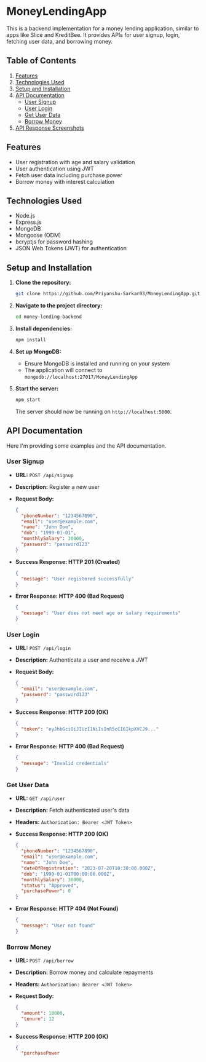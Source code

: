 # MoneyLendingApp

This is a backend implementation for a money lending application, similar to apps like Slice and KreditBee. It provides APIs for user signup, login, fetching user data, and borrowing money.

## Table of Contents

1. [Features](#features)
2. [Technologies Used](#technologies-used)
3. [Setup and Installation](#setup-and-installation)
4. [API Documentation](#api-documentation)
    - [User Signup](#user-signup)
    - [User Login](#user-login)
    - [Get User Data](#get-user-data)
    - [Borrow Money](#borrow-money)
5. [API Response Screenshots](#api-response-screenshots)

## Features

- User registration with age and salary validation
- User authentication using JWT
- Fetch user data including purchase power
- Borrow money with interest calculation

## Technologies Used

- Node.js
- Express.js
- MongoDB
- Mongoose (ODM)
- bcryptjs for password hashing
- JSON Web Tokens (JWT) for authentication

## Setup and Installation

1. **Clone the repository:**
    ```bash
    git clone https://github.com/Priyanshu-Sarkar03/MoneyLendingApp.git
    ```

2. **Navigate to the project directory:**
    ```bash
    cd money-lending-backend
    ```

3. **Install dependencies:**
    ```bash
    npm install
    ```

4. **Set up MongoDB:**
    - Ensure MongoDB is installed and running on your system
    - The application will connect to `mongodb://localhost:27017/MoneyLendingApp`

5. **Start the server:**
    ```bash
    npm start
    ```
    The server should now be running on `http://localhost:5000`.

## API Documentation

Here I'm providing some examples and the API documentation.

### User Signup

- **URL:** `POST /api/signup`
- **Description:** Register a new user
- **Request Body:**
    ```json
    {
      "phoneNumber": "1234567890",
      "email": "user@example.com",
      "name": "John Doe",
      "dob": "1990-01-01",
      "monthlySalary": 30000,
      "password": "password123"
    }
    ```

- **Success Response: HTTP 201 (Created)**
    ```json
    {
      "message": "User registered successfully"
    }
    ```

- **Error Response: HTTP 400 (Bad Request)**
    ```json
    {
      "message": "User does not meet age or salary requirements"
    }
    ```

### User Login

- **URL:** `POST /api/login`
- **Description:** Authenticate a user and receive a JWT
- **Request Body:**
    ```json
    {
      "email": "user@example.com",
      "password": "password123"
    }
    ```

- **Success Response: HTTP 200 (OK)**
    ```json
    {
      "token": "eyJhbGciOiJIUzI1NiIsInR5cCI6IkpXVCJ9..."
    }
    ```

- **Error Response: HTTP 400 (Bad Request)**
    ```json
    {
      "message": "Invalid credentials"
    }
    ```

### Get User Data

- **URL:** `GET /api/user`
- **Description:** Fetch authenticated user's data
- **Headers:** `Authorization: Bearer <JWT Token>`

- **Success Response: HTTP 200 (OK)**
    ```json
    {
      "phoneNumber": "1234567890",
      "email": "user@example.com",
      "name": "John Doe",
      "dateOfRegistration": "2023-07-20T10:30:00.000Z",
      "dob": "1990-01-01T00:00:00.000Z",
      "monthlySalary": 30000,
      "status": "Approved",
      "purchasePower": 0
    }
    ```

- **Error Response: HTTP 404 (Not Found)**
    ```json
    {
      "message": "User not found"
    }
    ```

### Borrow Money

- **URL:** `POST /api/borrow`
- **Description:** Borrow money and calculate repayments
- **Headers:** `Authorization: Bearer <JWT Token>`
- **Request Body:**
    ```json
    {
      "amount": 10000,
      "tenure": 12
    }
    ```

- **Success Response: HTTP 200 (OK)**
    ```json
    {
      "purchasePower
